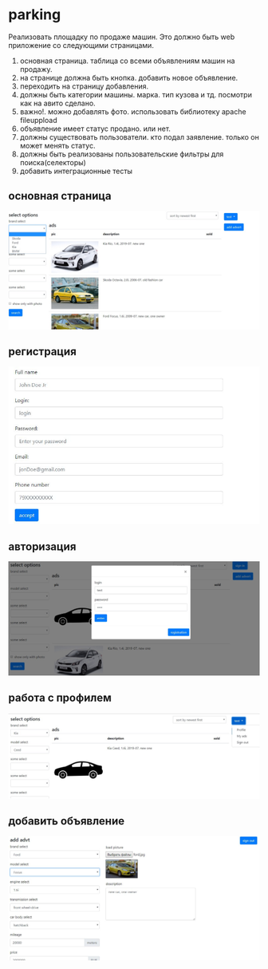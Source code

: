 # parking

Реализовать площадку по продаже машин.
Это должно быть web приложение со следующими страницами.
1. основная страница. таблица со всеми объявлениям машин на продажу.
2. на странице должна быть кнопка. добавить новое объявление.
3. переходить на страницу добавления.
4. должны быть категории машины. марка. тип кузова и тд. посмотри как на авито сделано.
5. важно!. можно добавлять фото. использовать библиотеку apache fileuppload
6. объявление имеет статус продано. или нет.
7. должны существовать пользователи. кто подал заявление. только он может менять статус.
8. должны быть реализованы пользовательские фильтры для поиска(селекторы)
9. добавить интеграционные тесты


## основная страница

![alt text](https://github.com/rmnick/sources/blob/master/imgs/main.jpg)

## регистрация

![alt text](https://github.com/rmnick/sources/blob/master/imgs/reg.JPG)

## авторизация

![alt text](https://github.com/rmnick/sources/blob/master/imgs/mainAuth.jpg)

## работа с профилем

![alt text](https://github.com/rmnick/sources/blob/master/imgs/mainProfile.jpg)

## добавить объявление

![alt text](https://github.com/rmnick/sources/blob/master/imgs/addAdv.JPG)
